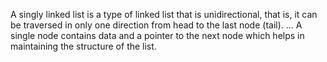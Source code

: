 A singly linked list is a type of linked list that is unidirectional, that is, it can be traversed in only one direction from head to the last node (tail). ... A single node contains data and a pointer to the next node which helps in maintaining the structure of the list.